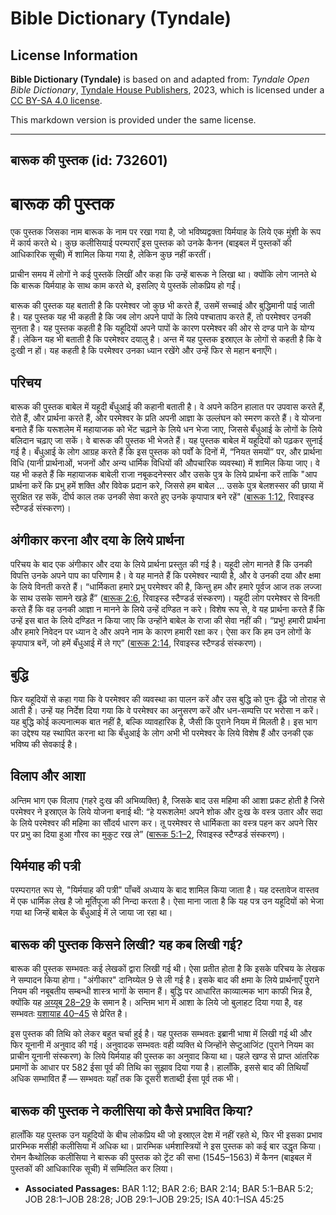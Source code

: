 # Bible Dictionary (Tyndale)

## License Information

**Bible Dictionary (Tyndale)** is based on and adapted from: _Tyndale Open Bible Dictionary_, [Tyndale House Publishers](https://tyndaleopenresources.com/), 2023, which is licensed under a [CC BY-SA 4.0 license](https://creativecommons.org/licenses/by-sa/4.0/legalcode.en).

This markdown version is provided under the same license.



--------------------------------

## बारूक की पुस्तक (id: 732601)

बारूक की पुस्तक
===============

एक पुस्तक जिसका नाम बारूक के नाम पर रखा गया है, जो भविष्यद्वक्ता यिर्मयाह के लिये एक मुंशी के रूप में कार्य करते थे। कुछ कलीसियाई परम्पराएँ इस पुस्तक को उनके कैनन (बाइबल में पुस्तकों की आधिकारिक सूची) में शामिल किया गया है, लेकिन कुछ नहीं करतीं।

प्राचीन समय में लोगों ने कई पुस्तकें लिखीं और कहा कि उन्हें बारूक ने लिखा था। क्योंकि लोग जानते थे कि बारूक यिर्मयाह के साथ काम करते थे, इसलिए ये पुस्तकें लोकप्रिय हो गईं।

बारूक की पुस्तक यह बताती है कि परमेश्वर जो कुछ भी करते हैं, उसमें सच्चाई और बुद्धिमानी पाई जाती है। यह पुस्तक यह भी कहती है कि जब लोग अपने पापों के लिये पश्चाताप करते हैं, तो परमेश्वर उनकी सुनता है। यह पुस्तक कहती है कि यहूदियों अपने पापों के कारण परमेश्वर की ओर से दण्ड पाने के योग्य हैं। लेकिन यह भी बताती है कि परमेश्वर दयालु है। अन्त में यह पुस्तक इस्राएल के लोगों से कहती है कि वे दुःखी न हों। यह कहती है कि परमेश्वर उनका ध्यान रखेंगे और उन्हें फिर से महान बनाएँगे।

परिचय
-----

बारूक की पुस्तक बाबेल में यहूदी बँधुआई की कहानी बताती है। वे अपने कठिन हालात पर उपवास करते हैं, रोते हैं, और प्रार्थना करते हैं, और परमेश्वर के प्रति अपनी आज्ञा के उल्लंघन को स्मरण करते हैं। वे योजना बनाते हैं कि यरूशलेम में महायाजक को भेंट चढ़ाने के लिये धन भेजा जाए, जिससे बँधुआई के लोगों के लिये बलिदान चढ़ाए जा सकें। वे बारूक की पुस्तक भी भेजते हैं। यह पुस्तक बाबेल में यहूदियों को पढ़कर सुनाई गई है। बँधुआई के लोग आग्रह करते हैं कि इस पुस्तक को पर्वों के दिनों में, “नियत समयों” पर, और प्रार्थना विधि (यानी प्रार्थनाओं, भजनों और अन्य धार्मिक विधियों की औपचारिक व्यवस्था) में शामिल किया जाए। वे यह भी कहते हैं कि महायाजक बाबेली राजा नबूकदनेस्सर और उसके पुत्र के लिये प्रार्थना करें ताकि "आप प्रार्थना करें कि प्रभु हमें शक्ति और विवेक प्रदान करे, जिससे हम बाबेल ... उसके पुत्र बेलशस्सर की छाया में सुरक्षित रह सकें, दीर्घ काल तक उनकी सेवा करते हुए उनके कृपापात्र बने रहें" ([बारूक 1:12](https://ref.ly/Bar1:12), रिवाइस्ड स्टैण्डर्ड संस्करण)।

अंगीकार करना और दया के लिये प्रार्थना
-------------------------------------

परिचय के बाद एक अंगीकार और दया के लिये प्रार्थना प्रस्तुत की गई है। यहूदी लोग मानते हैं कि उनकी विपत्ति उनके अपने पाप का परिणाम है। वे यह मानते हैं कि परमेश्वर न्यायी है, और वे उनकी दया और क्षमा के लिये विनती करते हैं। “धार्मिकता हमारे प्रभु परमेश्वर की है, किन्तु हम और हमारे पूर्वज आज तक लज्जा के साथ उसके सामने खडे़ हैं” ([बारूक 2:6](https://ref.ly/Bar2:6), रिवाइस्ड स्टैण्डर्ड संस्करण)। यहूदी लोग परमेश्वर से विनती करते हैं कि वह उनकी आज्ञा न मानने के लिये उन्हें दण्डित न करे। विशेष रूप से, वे यह प्रार्थना करते हैं कि उन्हें इस बात के लिये दण्डित न किया जाए कि उन्होंने बाबेल के राजा की सेवा नहीं की। “प्रभु! हमारी प्रार्थना और हमारे निवेदन पर ध्यान दे और अपने नाम के कारण हमारी रक्षा कर। ऐसा कर कि हम उन लोगों के कृपापात्र बनें, जो हमें बँधुआई में ले गए” ([बारूक 2:14](https://ref.ly/Bar2:14), रिवाइस्ड स्टैण्डर्ड संस्करण)।

बुद्धि
------

फिर यहूदियों से कहा गया कि वे परमेश्वर की व्यवस्था का पालन करें और उस बुद्धि को पुनः ढूँढ़े जो तोराह से आती है। उन्हें यह निर्देश दिया गया कि वे परमेश्वर का अनुसरण करें और धन\-सम्पत्ति पर भरोसा न करें। यह बुद्धि कोई कल्पनात्मक बात नहीं है, बल्कि व्यावहारिक है, जैसी कि पुराने नियम में मिलती है। इस भाग का उद्देश्य यह स्थापित करना था कि बँधुआई के लोग अभी भी परमेश्वर के लिये विशेष हैं और उनकी एक भविष्य की सेवकाई है।

विलाप और आशा
------------

अन्तिम भाग एक विलाप (गहरे दुःख की अभिव्यक्ति) है, जिसके बाद उस महिमा की आशा प्रकट होती है जिसे परमेश्वर ने इस्राएल के लिये योजना बनाई थी: “हे यरूशलेम! अपने शोक और दुःख के वस्त्र उतार और सदा के लिये परमेश्वर की महिमा का सौंदर्य धारण कर। तू परमेश्वर से धार्मिकता का वस्त्र पहन कर अपने सिर पर प्रभु का दिया हुआ गौरव का मुकुट रख ले” ([बारूक 5:1–2](https://ref.ly/Bar5:1-Bar5:2), रिवाइस्ड स्टैण्डर्ड संस्करण)।

यिर्मयाह की पत्री
-----------------

परम्परागत रूप से, "यिर्मयाह की पत्री" पाँचवें अध्याय के बाद शामिल किया जाता है। यह दस्तावेज वास्तव में एक धार्मिक लेख है जो मूर्तिपूजा की निन्दा करता है। ऐसा माना जाता है कि यह पत्र उन यहूदियों को भेजा गया था जिन्हें बाबेल के बँधुआई में ले जाया जा रहा था।

बारूक की पुस्तक किसने लिखी? यह कब लिखी गई?
------------------------------------------

बारूक की पुस्तक सम्भवतः कई लेखकों द्वारा लिखी गई थी। ऐसा प्रतीत होता है कि इसके परिचय के लेखक ने सम्पादन किया होगा। "अंगीकार" दानिय्येल 9 से ली गई है। इसके बाद की क्षमा के लिये प्रार्थनाएँ पुराने नियम की नबूबतीय सम्बन्धी शास्त्र भागों के समान हैं। बुद्धि पर आधारित काव्यात्मक भाग काफी भिन्न है, क्योंकि यह [अय्यूब 28–29](https://ref.ly/Job28:1-Job28:28) के समान है। अन्तिम भाग में आशा के लिये जो बुलाहट दिया गया है, वह सम्भवतः [यशायाह 40–45](https://ref.ly/Isa40:1-Isa45:25) से प्रेरित है।

इस पुस्तक की तिथि को लेकर बहुत चर्चा हुई है। यह पुस्तक सम्भवतः इब्रानी भाषा में लिखी गई थी और फिर यूनानी में अनुवाद की गई। अनुवादक सम्भवतः वही व्यक्ति थे जिन्होंने सेप्टुआजिंट (पुराने नियम का प्राचीन यूनानी संस्करण) के लिये यिर्मयाह की पुस्तक का अनुवाद किया था। पहले खण्ड से प्राप्त आंतरिक प्रमाणों के आधार पर 582 ईसा पूर्व की तिथि का सुझाव दिया गया है। हालाँकि, इससे बाद की तिथियाँ अधिक सम्भावित हैं — सम्भवतः यहाँ तक कि दूसरी शताब्दी ईसा पूर्व तक भी।

बारूक की पुस्तक ने कलीसिया को कैसे प्रभावित किया?
-------------------------------------------------

हालाँकि यह पुस्तक उन यहूदियों के बीच लोकप्रिय थी जो इस्राएल देश में नहीं रहते थे, फिर भी इसका प्रभाव प्रारम्भिक मसीही कलीसिया में अधिक था। प्रारम्भिक धर्मशास्त्रियों ने इस पुस्तक को कई बार उद्धृत किया। रोमन कैथोलिक कलीसिया ने बारूक की पुस्तक को ट्रेंट की सभा (1545–1563\) में कैनन (बाइबल में पुस्तकों की आधिकारिक सूची) में सम्मिलित कर लिया।

* **Associated Passages:** BAR 1:12; BAR 2:6; BAR 2:14; BAR 5:1–BAR 5:2; JOB 28:1–JOB 28:28; JOB 29:1–JOB 29:25; ISA 40:1–ISA 45:25


